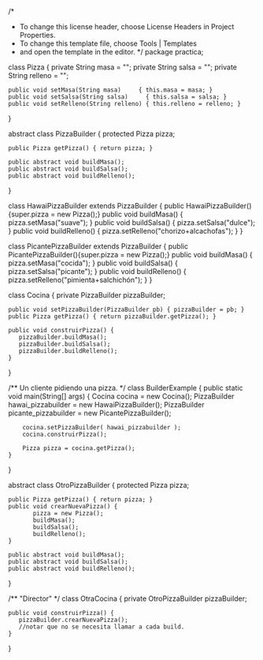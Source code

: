 /*
 * To change this license header, choose License Headers in Project Properties.
 * To change this template file, choose Tools | Templates
 * and open the template in the editor.
 */
package practica;


class Pizza {
    private String masa = "";
    private String salsa = "";
    private String relleno = "";
 
    public void setMasa(String masa)     { this.masa = masa; }
    public void setSalsa(String salsa)     { this.salsa = salsa; }
    public void setRelleno(String relleno) { this.relleno = relleno; }
}
 

abstract class PizzaBuilder {
    protected Pizza pizza;
 
    public Pizza getPizza() { return pizza; }
 
    public abstract void buildMasa();
    public abstract void buildSalsa();
    public abstract void buildRelleno();
}

class HawaiPizzaBuilder extends PizzaBuilder {
    public HawaiPizzaBuilder(){super.pizza = new Pizza();}
    public void buildMasa()   { pizza.setMasa("suave"); }
    public void buildSalsa()   { pizza.setSalsa("dulce"); }
    public void buildRelleno() { pizza.setRelleno("chorizo+alcachofas"); }
}

class PicantePizzaBuilder extends PizzaBuilder {
    public PicantePizzaBuilder(){super.pizza = new Pizza();}
    public void buildMasa()   { pizza.setMasa("cocida"); }
    public void buildSalsa()   { pizza.setSalsa("picante"); }
    public void buildRelleno() { pizza.setRelleno("pimienta+salchichón"); }
}
 
class Cocina {
    private PizzaBuilder pizzaBuilder;
 
    public void setPizzaBuilder(PizzaBuilder pb) { pizzaBuilder = pb; }
    public Pizza getPizza() { return pizzaBuilder.getPizza(); }
 
    public void construirPizza() {
       pizzaBuilder.buildMasa();
       pizzaBuilder.buildSalsa();
       pizzaBuilder.buildRelleno();
    }
}
 
 
/** Un cliente pidiendo una pizza. */
class BuilderExample {
    public static void main(String[] args) {
        Cocina cocina = new Cocina();
        PizzaBuilder hawai_pizzabuilder = new HawaiPizzaBuilder();
        PizzaBuilder picante_pizzabuilder = new PicantePizzaBuilder();
 
        cocina.setPizzaBuilder( hawai_pizzabuilder );
        cocina.construirPizza();
 
        Pizza pizza = cocina.getPizza();
    }
}

abstract class OtroPizzaBuilder {
    protected Pizza pizza;
 
    public Pizza getPizza() { return pizza; }
    public void crearNuevaPizza() { 
           pizza = new Pizza(); 
           buildMasa();
           buildSalsa();
           buildRelleno();
    }
 
    public abstract void buildMasa();
    public abstract void buildSalsa();
    public abstract void buildRelleno();
}

/** "Director" */
class OtraCocina {
    private OtroPizzaBuilder pizzaBuilder;
 

 
    public void construirPizza() {
       pizzaBuilder.crearNuevaPizza();
       //notar que no se necesita llamar a cada build.
    }
}
